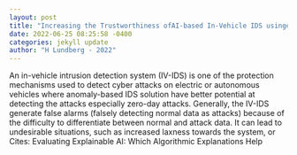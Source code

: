 ```yaml
--- 
layout: post 
title: "Increasing the Trustworthiness ofAI-based In-Vehicle IDS usingeXplainable AI" 
date: 2022-06-25 08:25:58 -0400 
categories: jekyll update 
author: "H Lundberg - 2022" 
--- 
```

An in-vehicle intrusion detection system (IV-IDS) is one of the protection mechanisms used to detect cyber attacks on electric or autonomous vehicles where anomaly-based IDS solution have better potential at detecting the attacks especially zero-day attacks. Generally, the IV-IDS generate false alarms (falsely detecting normal data as attacks) because of the difficulty to differentiate between normal and attack data. It can lead to undesirable situations, such as increased laxness towards the system, or Cites: Evaluating Explainable AI: Which Algorithmic Explanations Help